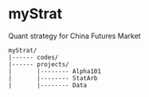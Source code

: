 # myStrat
Quant strategy for China Futures Market

    myStrat/
    |------ codes/
    |------ projects/
    |       |-------- Alpha101
    |       |-------- StatArb
    |       |-------- Data
    
